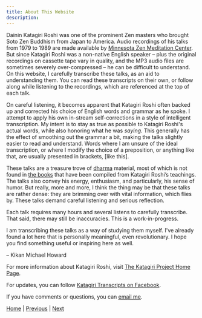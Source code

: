 ```yaml
---
title: About This Website
description:
---
```


Dainin Katagiri Roshi was one of the prominent Zen masters who brought Soto Zen Buddhism from Japan to America. Audio recordings of his talks from 1979 to 1989 are made available by [Minnesota Zen Meditation Center](https://www.mnzencenter.org/audio-archive-project.html). But since Katagiri Roshi was a non-native English speaker – plus the original recordings on cassette tape vary in quality, and the MP3 audio files are sometimes severely over-compressed – he can be difficult to understand. On this website, I carefully transcribe these talks, as an aid to understanding them. You can read these transcripts on their own, or follow along while listening to the recordings, which are referenced at the top of each talk. 

On careful listening, it becomes apparent that Katagiri Roshi often backed up and corrected his choice of English words and grammar as he spoke. I attempt to apply his own in-stream self-corrections in a style of intelligent transcription. My intent is to stay as true as possible to Katagiri Roshi's actual words, while also honoring what he was *saying*. This generally has the effect of smoothing out the grammar a bit, making the talks slightly easier to read and understand. Words where I am unsure of the ideal transcription, or where I modify the choice of a preposition, or anything like that, are usually presented in brackets, [like this].

These talks are a treasure trove of [dharma](glossary#dharma) material, most of which is not found in [the books](resources#katagiri-books) that have been compiled from Katagiri Roshi’s teachings. The talks also convey his energy, enthusiasm, and particularly, his sense of humor. But really, more and more, I think the thing may be that these talks are rather dense: they are brimming over with vital information, which flies by. These talks demand careful listening and serious reflection.

Each talk requires many hours and several listens to carefully transcribe. That said, there may still be inaccuracies. This is a work-in-progress.

I am transcribing these talks as a way of studying them myself. I've already found a lot here that is personally meaningful, even revolutionary. I hope you find something useful or inspiring here as well.

  – Kikan Michael Howard

For more information about Katagiri Roshi, visit [The Katagiri Project Home Page](http://www.mnzencenter.org/katagiri/).

For updates, you can follow [Katagiri Transcripts on Facebook](https://www.facebook.com/KatagiriTranscripts).

If you have comments or questions, you can [email me](mailto:michaelhoward@mac.com).

[Home](index) \| 
[Previous](index) \| 
[Next](summaries)      
